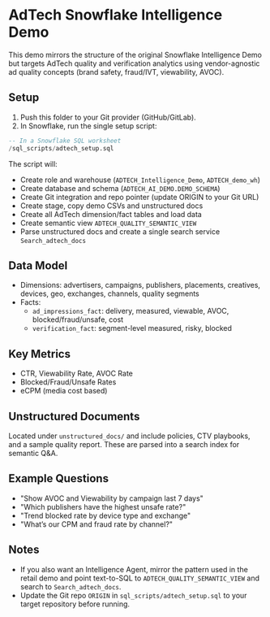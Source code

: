 # AdTech Snowflake Intelligence Demo

This demo mirrors the structure of the original Snowflake Intelligence Demo but targets AdTech quality and verification analytics using vendor-agnostic ad quality concepts (brand safety, fraud/IVT, viewability, AVOC).

## Setup

1) Push this folder to your Git provider (GitHub/GitLab).
2) In Snowflake, run the single setup script:

```sql
-- In a Snowflake SQL worksheet
/sql_scripts/adtech_setup.sql
```

The script will:
- Create role and warehouse (`ADTECH_Intelligence_Demo`, `ADTECH_demo_wh`)
- Create database and schema (`ADTECH_AI_DEMO.DEMO_SCHEMA`)
- Create Git integration and repo pointer (update ORIGIN to your Git URL)
- Create stage, copy demo CSVs and unstructured docs
- Create all AdTech dimension/fact tables and load data
- Create semantic view `ADTECH_QUALITY_SEMANTIC_VIEW`
- Parse unstructured docs and create a single search service `Search_adtech_docs`

## Data Model

- Dimensions: advertisers, campaigns, publishers, placements, creatives, devices, geo, exchanges, channels, quality segments
- Facts:
  - `ad_impressions_fact`: delivery, measured, viewable, AVOC, blocked/fraud/unsafe, cost
  - `verification_fact`: segment-level measured, risky, blocked

## Key Metrics

- CTR, Viewability Rate, AVOC Rate
- Blocked/Fraud/Unsafe Rates
- eCPM (media cost based)

## Unstructured Documents

Located under `unstructured_docs/` and include policies, CTV playbooks, and a sample quality report. These are parsed into a search index for semantic Q&A.

## Example Questions

- "Show AVOC and Viewability by campaign last 7 days"
- "Which publishers have the highest unsafe rate?"
- "Trend blocked rate by device type and exchange"
- "What’s our CPM and fraud rate by channel?"

## Notes

- If you also want an Intelligence Agent, mirror the pattern used in the retail demo and point text-to-SQL to `ADTECH_QUALITY_SEMANTIC_VIEW` and search to `Search_adtech_docs`.
- Update the Git repo `ORIGIN` in `sql_scripts/adtech_setup.sql` to your target repository before running.
